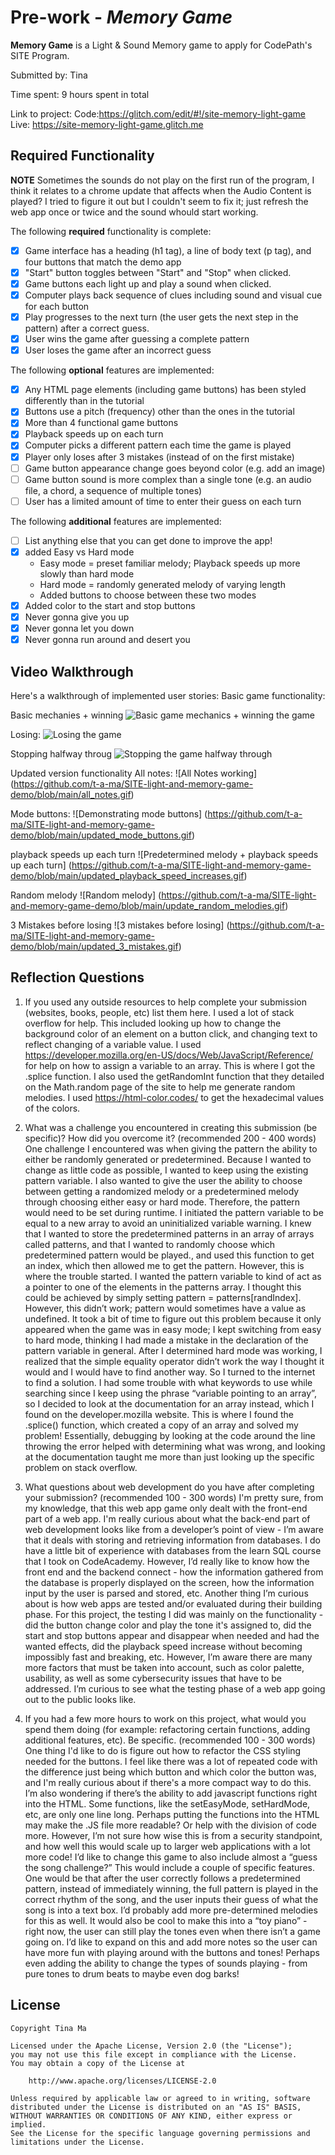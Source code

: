 # Pre-work - *Memory Game*

**Memory Game** is a Light & Sound Memory game to apply for CodePath's SITE Program. 

Submitted by: Tina

Time spent: 9 hours spent in total

Link to project: Code:https://glitch.com/edit/#!/site-memory-light-game
		 Live: https://site-memory-light-game.glitch.me

## Required Functionality
**NOTE** Sometimes the sounds do not play on the first run of the program,
I think it relates to a chrome update that affects when the Audio Content 
is played? I tried to figure it out but I couldn't seem to fix it;
just refresh the web app once or twice and the sound whould start working.

The following **required** functionality is complete:

* [x] Game interface has a heading (h1 tag), a line of body text (p tag), and four buttons that match the demo app
* [x] "Start" button toggles between "Start" and "Stop" when clicked. 
* [x] Game buttons each light up and play a sound when clicked. 
* [x] Computer plays back sequence of clues including sound and visual cue for each button
* [x] Play progresses to the next turn (the user gets the next step in the pattern) after a correct guess. 
* [x] User wins the game after guessing a complete pattern
* [x] User loses the game after an incorrect guess

The following **optional** features are implemented:

* [x] Any HTML page elements (including game buttons) has been styled differently than in the tutorial
* [x] Buttons use a pitch (frequency) other than the ones in the tutorial
* [x] More than 4 functional game buttons
* [x] Playback speeds up on each turn
* [x] Computer picks a different pattern each time the game is played 
* [x] Player only loses after 3 mistakes (instead of on the first mistake)
* [ ] Game button appearance change goes beyond color (e.g. add an image)
* [ ] Game button sound is more complex than a single tone (e.g. an audio file, a chord, a sequence of multiple tones)
* [ ] User has a limited amount of time to enter their guess on each turn

The following **additional** features are implemented:

- [ ] List anything else that you can get done to improve the app!
- [x] added Easy vs Hard mode
    - Easy mode = preset familiar melody; Playback speeds up more slowly than hard mode
    - Hard mode = randomly generated melody of varying length
    - Added buttons to choose between these two modes
- [x] Added color to the start and stop buttons
- [x] Never gonna give you up 
- [x] Never gonna let you down 
- [x] Never gonna run around and desert you

## Video Walkthrough

Here's a walkthrough of implemented user stories:
Basic game functionality:

Basic mechanies + winning
![Basic game mechanics + winning the game](https://github.com/t-a-ma/SITE-light-and-memory-game-demo/blob/main/make_sound.gif)

Losing:
![Losing the game](https://github.com/t-a-ma/SITE-light-and-memory-game-demo/blob/main/mistake.gif)

Stopping halfway throug
![Stopping the game halfway through](https://github.com/t-a-ma/SITE-light-and-memory-game-demo/blob/main/stop_halfway.gif)


Updated version functionality
All notes:
![All Notes working] (https://github.com/t-a-ma/SITE-light-and-memory-game-demo/blob/main/all_notes.gif)

Mode buttons:
![Demonstrating mode buttons] (https://github.com/t-a-ma/SITE-light-and-memory-game-demo/blob/main/updated_mode_buttons.gif)

playback speeds up each turn
![Predetermined melody + playback speeds up each turn] (https://github.com/t-a-ma/SITE-light-and-memory-game-demo/blob/main/updated_playback_speed_increases.gif)

Random melody
![Random melody] (https://github.com/t-a-ma/SITE-light-and-memory-game-demo/blob/main/update_random_melodies.gif)

3 Mistakes before losing
![3 mistakes before losing] (https://github.com/t-a-ma/SITE-light-and-memory-game-demo/blob/main/updated_3_mistakes.gif)


## Reflection Questions
1. If you used any outside resources to help complete your submission (websites, books, people, etc) list them here. 
  I used a lot of stack overflow for help. This included looking up how to change the background color of 
  an element on a button click, and changing text to reflect changing of a variable value.
  I used https://developer.mozilla.org/en-US/docs/Web/JavaScript/Reference/ for 
  help on how to assign a variable to an array. This is where I got the .splice function. I also 
  used the getRandomInt function that they detailed on the Math.random page of the site to help me generate random melodies. 
  I used https://html-color.codes/ to get the hexadecimal values of the colors. 

2. What was a challenge you encountered in creating this submission (be specific)? How did you overcome it? (recommended 200 - 400 words) 
One challenge I encountered was when giving the pattern the ability to either be randomly generated or predetermined. Because I wanted to change as little code as possible, I wanted to keep using the existing pattern variable. I also wanted to give the user the ability to choose between getting a randomized melody or a predetermined melody through choosing either easy or hard mode. Therefore, the pattern would need to be set during runtime. I initiated the pattern variable to be equal to a new array to avoid an uninitialized variable warning. 
I knew that I wanted to store the predetermined patterns in an array of arrays called patterns, and that I wanted to randomly choose which predetermined pattern would be played., and used this function to get an index, which then allowed me to get the pattern. However, this is where the trouble started. I wanted the pattern variable to kind of act as a pointer to one of the elements in the patterns array. I thought this could be achieved by simply setting pattern = patterns[randIndex]. However, this didn’t work; pattern would sometimes have a value as undefined. It took a bit of time to figure out this problem because it only appeared when the game was in easy mode; I kept switching from easy to hard mode, thinking I had made a mistake in the declaration of the pattern variable in general. After I determined hard mode was working, I realized that the simple equality operator didn’t work the way I thought it would and I would have to find another way. So I turned to the internet to find a solution. I had some trouble with what keywords to use while searching since I keep using the phrase “variable pointing to an array”, so I decided to look at the documentation for an array instead, which I found on the developer.mozilla website. This is where I found the .splice() function, which created a copy of an array and solved my problem! Essentially,  debugging by looking at the code around the line throwing the error helped with determining what was wrong, and looking at the documentation taught me more than just looking up the specific problem on stack overflow.

3. What questions about web development do you have after completing your submission? (recommended 100 - 300 words) 
I'm pretty sure, from my knowledge, that this web app game only dealt with the front-end part of a web app. I'm really curious about what the back-end part of web development looks like from a developer’s point of view - I’m aware that it deals with storing and retrieving information from databases. I do have a little bit of experience with databases from the learn SQL course that I took on CodeAcademy. However, I’d really like to know how the front end and the backend connect - how the information gathered from the database is properly displayed on the screen, how the information input by the user is parsed and stored, etc. 
	Another thing I’m curious about is how web apps are tested and/or evaluated during their building phase.  For this project, the testing I did was mainly on the functionality - did the button change color and play the tone it's assigned to, did the start and stop buttons appear and disappear when needed and had the wanted effects, did the playback speed increase without becoming impossibly fast and breaking, etc. However, I’m aware there are many more factors that must be taken into account, such as color palette, usability, as well as some cybersecurity issues that have to be addressed. I’m curious to see what the testing phase of a web app going out to the public looks like.
  

4. If you had a few more hours to work on this project, what would you spend them doing (for example: refactoring certain functions, adding additional features, etc). Be specific. (recommended 100 - 300 words) 
One thing I'd like to do is figure out how to refactor the CSS styling needed for the buttons. I feel like there was a lot of repeated code with the difference just being which button and which color the button was,  and I'm really curious about if there's a more compact way to do this. I’m also wondering if there’s the ability to add javascript functions right into the HTML. Some functions, like the setEasyMode, setHardMode, etc, are only one line long. Perhaps putting the functions into the HTML may make the .JS file more readable? Or help with the division of code more. However, I’m not sure how wise this is from a security standpoint, and how well this would scale up to larger web applications with a lot more code!
I’d like to change this game to also include almost a “guess the song challenge?” This would include a couple of specific features. One would be that after the user correctly follows a predetermined pattern, instead of immediately winning, the full pattern is played in the correct rhythm of the song, and the user inputs their guess of what the song is into a text box. I’d probably add more pre-determined melodies for this as well. 
It would also be cool to make this into a “toy piano” - right now, the user can still play the tones even when there isn’t a game going on. I’d like to expand on this and add more notes so the user can have more fun with playing around with the buttons and tones! Perhaps even adding the ability to change the types of sounds playing - from pure tones to drum beats to maybe even dog barks! 



## License

    Copyright Tina Ma

    Licensed under the Apache License, Version 2.0 (the "License");
    you may not use this file except in compliance with the License.
    You may obtain a copy of the License at

        http://www.apache.org/licenses/LICENSE-2.0

    Unless required by applicable law or agreed to in writing, software
    distributed under the License is distributed on an "AS IS" BASIS,
    WITHOUT WARRANTIES OR CONDITIONS OF ANY KIND, either express or implied.
    See the License for the specific language governing permissions and
    limitations under the License.
